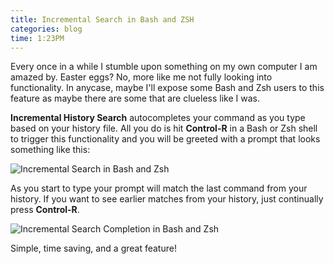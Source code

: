 ```yaml
---
title: Incremental Search in Bash and ZSH
categories: blog
time: 1:23PM
---
```

Every once in a while I stumble upon something on my own computer I am amazed by. Easter eggs? No, more like me not fully looking into functionality. In anycase, maybe I'll expose some Bash and Zsh users to this feature as maybe there are some that are clueless like I was.

**Incremental History Search** autocompletes your command as you type based on your history file. All you do is hit **Control-R** in a Bash or Zsh shell to trigger this functionality and you will be greeted with a prompt that looks something like this:

<img src="/images/zsh-search.png" alt="Incremental Search in Bash and Zsh"/>

As you start to type your prompt will match the last command from your history. If you want to see earlier matches from your history, just continually press **Control-R**.

<img src="/images/zsh-search-2.png" alt="Incremental Search Completion in Bash and Zsh"/>

Simple, time saving, and a great feature!
